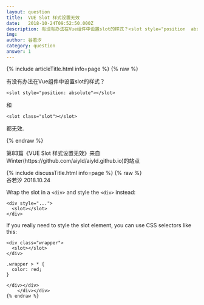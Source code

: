```yaml
---
layout: question
title:  VUE Slot 样式设置无效
date:   2018-10-24T09:52:50.000Z
description: 有没有办法在Vue组件中设置slot的样式？<slot style="position  absolute"></slot>和<slot class="slo...
img: 
author: 谷若汐
category: question
answer: 1
---
```

<div class="article-root">
  <div class="article">
    {% include articleTitle.html info=page %}
    {% raw %}
    <div class="article-content"><p>有没有办法在Vue组件中设置slot的样式？</p>

<pre>
<code>&lt;slot style=&quot;position: absolute&quot;&gt;&lt;/slot&gt;
</code></pre>

<p>和</p>

<pre>
<code>&lt;slot class=&quot;slot&quot;&gt;&lt;/slot&gt;
</code></pre>

<p>都无效.</p>
</div>
    {% endraw %}
  </div>
  <p class="winter_mark">第83篇《VUE Slot 样式设置无效》来自Winter(https://github.com/aiyld/aiyld.github.io)的站点</p>
  <div class="discuss-wrapper">
    {% include discussTitle.html info=page %}
    {% raw %}
    <div class="discuss-item">
        <div class="discuss-parent">
          <div class="discuss-meta">
            <span class="discuss-user">谷若汐</span>
            <span class="discuss-time">2018.10.24</span>
          </div>
          <div class="discuss-comment"><div class="post-text" itemprop="text">
<p>Wrap the slot in a <code>&lt;div&gt;</code> and style the <code>&lt;div&gt;</code> instead:</p>

<pre><code>&lt;div style="..."&gt;
  &lt;slot&gt;&lt;/slot&gt;
&lt;/div&gt;
</code></pre>

<p>If you really need to style the slot element, you can use CSS selectors like this:</p>

<pre><code>&lt;div class="wrapper"&gt;
  &lt;slot&gt;&lt;/slot&gt;
&lt;/div&gt;
</code></pre>



<pre><code>.wrapper &gt; * {
  color: red;
}
</code></pre>
    </div></div>
        </div></div>
    {% endraw %}
  </div>
<div>
